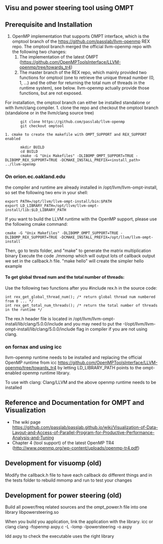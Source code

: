 
## Visu and power steering tool using OMPT

## Prerequisite and Installation
1. OpenMP implementation that supports OMPT interface, which is the omptool branch of the https://github.com/passlab/llvm-openmp REX repo. The omptool branch merged the official llvm-openmp repo with the following two changes:
    1. The implementation of the latest OMPT (https://github.com/OpenMPToolsInterface/LLVM-openmp/tree/towards_tr4)
    1. The master branch of the REX repo, which mainly provided two functions for omptool (one to retrieve the unique thread number (0, 1, ...) and the other for returning the total num of threads in the runtime system), see below. llvm-openmp actually provide those functions, but are not exposed.
    
For installation, the omptool branch can either be installed standalone or with llvm/clang compiler. 
    1. clone the repo and checkout the omptool branch (standalone or in the llvm/clang source tree)
    
           git clone https://github.com/passlab/llvm-openmp
           git checkout omptool
           
    1. cmake to create the makefile with OMPT_SUPPORT and REX_SUPPORT enabled
    
           mkdir BUILD
           cd BUILD
           cmake -G "Unix Makefiles" -DLIBOMP_OMPT_SUPPORT=TRUE -DLIBOMP_REX_SUPPORT=TRUE -DCMAKE_INSTALL_PREFIX=<install_path> ../llvm-openmp
           
           
    



### On orion.ec.oakland.edu
the compiler and runtime are already installed in /opt/llvm/llvm-ompt-install, so set the following
two env in your shell:

    export PATH=/opt/llvm/llvm-ompt-install/bin:$PATH
    export LD_LIBRARY_PATH=/opt/llvm/llvm-ompt-install/lib:$LD_LIBRARY_PATH
    
 If you want to build the LLVM runtime with the OpenMP support, please use the following cmake command:
 
    cmake -G "Unix Makefiles" -DLIBOMP_OMPT_SUPPORT=TRUE -DLIBOMP_REX_SUPPORT=TRUE -DCMAKE_INSTALL_PREFIX=/opt/llvm/llvm-ompt-install

Then, go to tests folder, and "make" to generate the matrix multiplication binary
Execute the code ./mmomp which will output lots of callback output we set in the callback.h file. 
"make hello" will create the simpler hello example

#### To get global thread num and the total number of threads:
Use the following two functions after you #include rex.h in the source code:

    int rex_get_global_thread_num(); /* return global thread num numbered from 0 ... */
    int rex_get_total_num_threads(); /* return the total number of threads in the runtime */
    
The rex.h header file is located in /opt/llvm/llvm-ompt-install/lib/clang/5.0.0/include and you may need to put the -I/opt/llvm/llvm-ompt-install/lib/clang/5.0.0/include flag in compiler if you are not using clang. 

### on fornax and using icc
llvm-openmp runtime needs to be installed and replacing the official OpenMP runtime from icc
https://github.com/OpenMPToolsInterface/LLVM-openmp/tree/towards_tr4 by letting LD_LIBRARY_PATH points to the ompt-enabled openmp runtime library. 

To use with clang:
Clang/LLVM and the above openmp runtime needs to be installed

## Reference and Documentation for OMPT and Visualization
 * The wiki page https://github.com/passlab/passlab.github.io/wiki/Visualization-of-Data-Layout-and-Access-of-Parallel-Program-for-Productive-Performance-Analysis-and-Tuning
 * Chapter 4 (tool support) of the latest OpenMP TR4 (http://www.openmp.org/wp-content/uploads/openmp-tr4.pdf)
 
## Development for visuomp (old)
Modify the callback.h file to have each callback do different things and in the tests folder to rebuild mmomp and run to 
test  your changes

## Development for power steering (old)
Build all power/freq related sources and the ompt_power.h file into one library libpowersteering.so

When you build you application, link the application with the library. 
icc or clang
clang -fopenmp axpy.c -L<llvm-openmp-lib-location> -lomp  -lpowersteering -o axpy

ldd axpy to check the executable uses the right library
